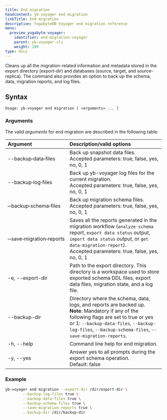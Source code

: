 ```yaml
---
title: End migration
headcontent: yb-voyager end migration
linkTitle: End migration
description: YugabyteDB Voyager end migration reference
menu:
  preview_yugabyte-voyager:
    identifier: end-migration-voyager
    parent: yb-voyager-cli
    weight: 100
type: docs
---
```


Cleans up all the migration-related information and metadata stored in the export directory (export-dir) and databases (source, target, and source-replica). The command also provides an option to back up the schema, data, migration reports, and log files.

## Syntax

```text
Usage: yb-voyager end migration [ <arguments> ... ]
```

### Arguments

The valid *arguments* for end migration are described in the following table:

| Argument | Description/valid options |
| :------- | :------------------------ |
| --backup&#8209;data&#8209;files | Back up snapshot data files. <br>Accepted parameters: true, false, yes, no, 0, 1 |
| --backup&#8209;log&#8209;files | Back up yb-voyager log files for the current migration. <br>Accepted parameters: true, false, yes, no, 0, 1 |
| &#8209;&#8209;backup&#8209;schema&#8209;files | Back up migration schema files. <br>Accepted parameters: true, false, yes, no, 0, 1 |
| &#8209;&#8209;save&#8209;migration&#8209;reports | Saves all the reports generated in the migration workflow (`analyze-schema` report, `export data status` output, `import data status` output, or `get data-migration-report`). <br>Accepted parameters: true, false, yes, no, 0, 1 |
| -e, --export-dir | Path to the export directory. This directory is a workspace used to store exported schema DDL files, export data files, migration state, and a log file.|
| --backup-dir | Directory where the schema, data, logs, and reports are backed up.<br> **Note**: Mandatory if any of the following flags are set to true or yes or 1:  `--backup-data-files`,  `--backup-log-files`,  `--backup-schema-files`, `--save-migration-reports`. |
| -h, --help | Command line help for end migration. |
| -y, --yes | Answer yes to all prompts during the export schema operation. <br>Default: false |

### Example

```sh
yb-voyager end migration --export-dir /dir/export-dir \
        --backup-log-files true \
        --backup-data-files true \
        --backup-schema-files true \
        --save-migration-reports true \
        --backup-dir /dir/backup-dir
```
